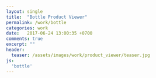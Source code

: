```yaml
---
layout: single
title:  "Bottle Product Viewer"
permalink: /work/bottle
categories: work
date:   2017-06-24 13:00:35 +0700
comments: true
excerpt: ""
header:
  teaser: /assets/images/work/product_viewer/teaser.jpg
js:
  'bottle'
---
```


<div class="canvas-container">
  <canvas id="bottle-canvas" class="fullpage-canvas"></canvas>
</div>
